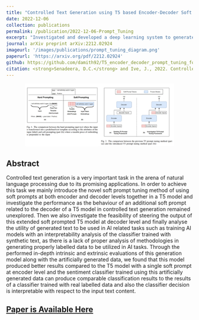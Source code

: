 ```yaml
---
title: "Controlled Text Generation using T5 based Encoder-Decoder Soft Prompt Tuning and Analysis of the Utility of Generated Text in AI"
date: 2022-12-06
collection: publications
permalink: /publication/2022-12-06-Prompt_Tuning
excerpt: "Investigated and developed a deep learning system to generate synthetic text data using controllable text generation models with the help of prompt tuning given a particular sentiment and analyzed the utility of produced artificial data in AI tasks such as model training."
journal: arXiv preprint arXiv:2212.02924
imageurl: '/images/publications/prompt_tuning_diagram.png'
paperurl: 'https://arxiv.org/pdf/2212.02924'
github: https://github.com/damith92/T5_encoder_decoder_prompt_tuning_for_text_generation
citation: <strong>Senadeera, D.C.</strong> and Ive, J., 2022. Controlled text generation using T5 based encoder-decoder soft prompt tuning and analysis of the utility of generated text in AI. <i>arXiv preprint arXiv:2212.02924</i>.
---
```

<center><img src="/images/publications/prompt_tuning_diagram.png" alt="Prompt Tuning Pipeline" style="width:80%;"></center>

## Abstract

Controlled text generation is a very important task in the arena of natural language processing due to its promising applications. In order to achieve this task we mainly introduce the novel soft prompt tuning method of using soft prompts at both encoder and decoder levels together in a T5 model and investigate the performance as the behaviour of an additional soft prompt related to the decoder of a T5 model in controlled text generation remained unexplored. Then we also investigate the feasibility of steering the output of this extended soft prompted T5 model at decoder level and finally analyse the utility of generated text to be used in AI related tasks such as training AI models with an interpretability analysis of the classifier trained with synthetic text, as there is a lack of proper analysis of methodologies in generating properly labelled data to be utilized in AI tasks. Through the performed in-depth intrinsic and extrinsic evaluations of this generation model along with the artificially generated data, we found that this model produced better results compared to the T5 model with a single soft prompt at encoder level and the sentiment classifier trained using this artificially generated data can produce comparable classification results to the results of a classifier trained with real labelled data and also the classifier decision is interpretable with respect to the input text content.
	
## [Paper is Available Here](https://arxiv.org/pdf/2212.02924)
